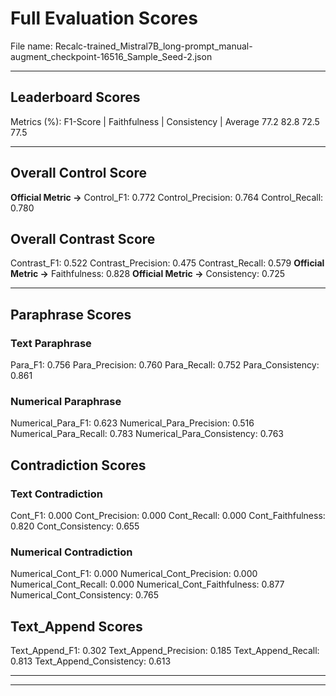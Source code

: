 # Full Evaluation Scores

File name: Recalc-trained_Mistral7B_long-prompt_manual-augment_checkpoint-16516_Sample_Seed-2.json


---

## Leaderboard Scores

Metrics (%): F1-Score | Faithfulness | Consistency | Average
                77.2        82.8          72.5        77.5

---

## Overall Control Score

**Official Metric ->** Control_F1: 0.772
Control_Precision: 0.764
Control_Recall: 0.780

## Overall Contrast Score

Contrast_F1: 0.522
Contrast_Precision: 0.475
Contrast_Recall: 0.579
**Official Metric ->** Faithfulness: 0.828
**Official Metric ->** Consistency: 0.725

---


## Paraphrase Scores


### Text Paraphrase

Para_F1: 0.756
Para_Precision: 0.760
Para_Recall: 0.752
Para_Consistency: 0.861


### Numerical Paraphrase

Numerical_Para_F1: 0.623
Numerical_Para_Precision: 0.516
Numerical_Para_Recall: 0.783
Numerical_Para_Consistency: 0.763


## Contradiction Scores


### Text Contradiction

Cont_F1: 0.000
Cont_Precision: 0.000
Cont_Recall: 0.000
Cont_Faithfulness: 0.820
Cont_Consistency: 0.655


### Numerical Contradiction

Numerical_Cont_F1: 0.000
Numerical_Cont_Precision: 0.000
Numerical_Cont_Recall: 0.000
Numerical_Cont_Faithfulness: 0.877
Numerical_Cont_Consistency: 0.765


## Text_Append Scores

Text_Append_F1: 0.302
Text_Append_Precision: 0.185
Text_Append_Recall: 0.813
Text_Append_Consistency: 0.613

---


---


